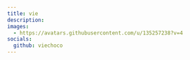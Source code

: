 ```yaml
---
title: vie
description: 
images:
  - https://avatars.githubusercontent.com/u/135257238?v=4
socials:
  github: viechoco
---
```

